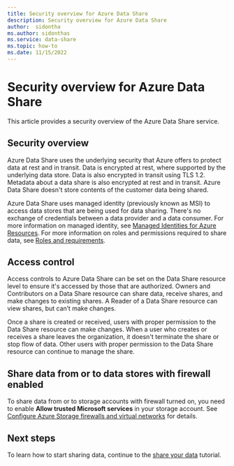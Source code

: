 ```yaml
---
title: Security overview for Azure Data Share
description: Security overview for Azure Data Share
author:  sidontha
ms.author: sidonthas
ms.service: data-share
ms.topic: how-to
ms.date: 11/15/2022
---
```

# Security overview for Azure Data Share

This article provides a security overview of the Azure Data Share service.

## Security overview

Azure Data Share uses the underlying security that Azure offers to protect data at rest and in transit. Data is encrypted at rest, where supported by the underlying data store. Data is also encrypted in transit using TLS 1.2. Metadata about a data share is also encrypted at rest and in transit. Azure Data Share doesn't store contents of the customer data being shared.

Azure Data Share uses managed identity (previously known as MSI) to access data stores that are being used for data sharing. There's no exchange of credentials between a data provider and a data consumer. For more information on managed identity, see [Managed Identities for Azure Resources](../active-directory/managed-identities-azure-resources/services-support-managed-identities.md). For more information on roles and permissions required to share data, see [Roles and requirements](concepts-roles-permissions.md).

## Access control

Access controls to Azure Data Share can be set on the Data Share resource level to ensure it's accessed by those that are authorized. Owners and Contributors on a Data Share resource can share data, receive shares, and make changes to existing shares. A Reader of a Data Share resource can view shares, but can’t make changes.

Once a share is created or received, users with proper permission to the Data Share resource can make changes. When a user who creates or receives a share leaves the organization, it doesn't terminate the share or stop flow of data. Other users with proper permission to the Data Share resource can continue to manage the share.

## Share data from or to data stores with firewall enabled

To share data from or to storage accounts with firewall turned on, you need to enable **Allow trusted Microsoft services** in your storage account. See [Configure Azure Storage firewalls and virtual networks](../storage/common/storage-network-security.md#trusted-microsoft-services) for details.


## Next steps

To learn how to start sharing data, continue to the [share your data](share-your-data.md) tutorial.
